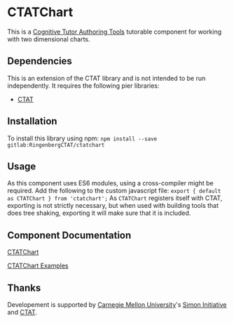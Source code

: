 # CTATChart

This is a [Cognitive Tutor Authoring Tools](http://ctat.pact.cs.cmu.edu)
tutorable component for working with two dimensional charts.

## Dependencies

This is an extension of the CTAT library and is not intended to be run
independently.
It requires the following pier libraries:

- [CTAT](https://cdn.ctat.cmu.edu/latest/ctat.min.js)

## Installation

To install this library using npm:
`npm install --save gitlab:RingenbergCTAT/ctatchart`

## Usage

As this component uses ES6 modules, using a cross-compiler might be required.
Add the following to the custom javascript file:
`export { default as CTATChart } from 'ctatchart';`
As `CTATChart` registers itself with CTAT, exporting is not strictly necessary,
but when used with building tools that does tree shaking, exporting it will make
sure that it is included.

## Component Documentation

[CTATChart](./CTATChart.md)

[CTATChart Examples](https://ringenbergctat.gitlab.io/ctatchart/)

## Thanks

Developement is supported by
[Carnegie Mellon University](https://www.cmu.edu/)'s
[Simon Initiative](https://www.cmu.edu/simon/)
and [CTAT](http://ctat.pact.cs.cmu.edu/).
